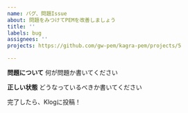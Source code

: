 ```yaml
---
name: バグ、問題Issue
about: 問題をみつけてPEMを改善しましょう
title: ''
labels: bug
assignees: ''
projects: https://github.com/gw-pem/kagra-pem/projects/5

---
```


**問題について** 何が問題か書いてください

**正しい状態** どうなっているべきか書いてください


完了したら、Klogに投稿！
